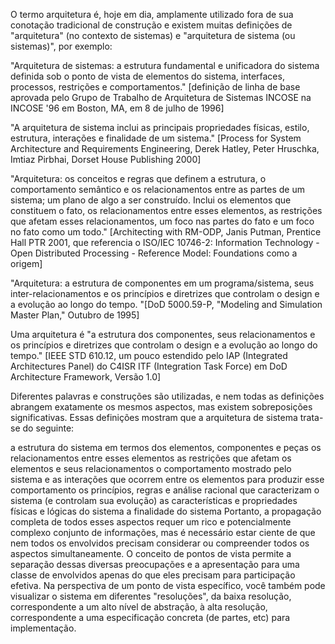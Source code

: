 O termo arquitetura é, hoje em dia, amplamente utilizado fora de sua conotação tradicional de construção e existem muitas definições de "arquitetura" 
(no contexto de sistemas) e "arquitetura de sistema (ou sistemas)", por exemplo:

"Arquitetura de sistemas: a estrutura fundamental e unificadora do sistema definida sob o ponto de vista de elementos do sistema, interfaces, processos,
restrições e comportamentos." [definição de linha de base aprovada pelo Grupo de Trabalho de Arquitetura de Sistemas INCOSE na INCOSE '96 em Boston, MA,
em 8 de julho de 1996]

"A arquitetura de sistema inclui as principais propriedades físicas, estilo, estrutura, interações e finalidade de um sistema."
[Process for System Architecture and Requirements Engineering, Derek Hatley, Peter Hruschka, Imtiaz Pirbhai, Dorset House Publishing 2000]

"Arquitetura: os conceitos e regras que definem a estrutura, o comportamento semântico e os relacionamentos entre as partes de um sistema; um plano de algo
a ser construído. Inclui os elementos que constituem o fato, os relacionamentos entre esses elementos, as restrições que afetam esses relacionamentos,
um foco nas partes do fato e um foco no fato como um todo."
[Architecting with RM-ODP, Janis Putman, Prentice Hall PTR 2001, que referencia o ISO/IEC 10746-2: Information Technology - Open Distributed Processing - 
Reference Model: Foundations como a origem]

"Arquitetura: a estrutura de componentes em um programa/sistema, seus inter-relacionamentos e os princípios e diretrizes que controlam o design e a evolução
ao longo do tempo. "[DoD 5000.59-P, "Modeling and Simulation Master Plan," Outubro de 1995]

Uma arquitetura é "a estrutura dos componentes, seus relacionamentos e os princípios e diretrizes que controlam o design e a evolução ao longo do tempo."
[IEEE STD 610.12, um pouco estendido pelo IAP (Integrated Architectures Panel) do C4ISR ITF (Integration Task Force) em DoD Architecture Framework, 
Versão 1.0]

Diferentes palavras e construções são utilizadas, e nem todas as definições abrangem exatamente os mesmos aspectos, mas existem sobreposições significativas.
Essas definições mostram que a arquitetura de sistema trata-se do seguinte:

a estrutura do sistema em termos dos elementos, componentes e peças
os relacionamentos entre esses elementos
as restrições que afetam os elementos e seus relacionamentos
o comportamento mostrado pelo sistema e as interações que ocorrem entre os elementos para produzir esse comportamento
os princípios, regras e análise racional que caracterizam o sistema (e controlam sua evolução)
as características e propriedades físicas e lógicas do sistema
a finalidade do sistema
Portanto, a propagação completa de todos esses aspectos requer um rico e potencialmente complexo conjunto de informações, mas é necessário estar ciente de
que nem todos os envolvidos precisam considerar ou compreender todos os aspectos simultaneamente. O conceito de pontos de vista permite a separação dessas 
diversas preocupações e a apresentação para uma classe de envolvidos apenas do que eles precisam para participação efetiva. Na perspectiva de um ponto de
vista específico, você também pode visualizar o sistema em diferentes "resoluções", da baixa resolução, correspondente a um alto nível de abstração, à alta
resolução, correspondente a uma especificação concreta (de partes, etc) para implementação.

